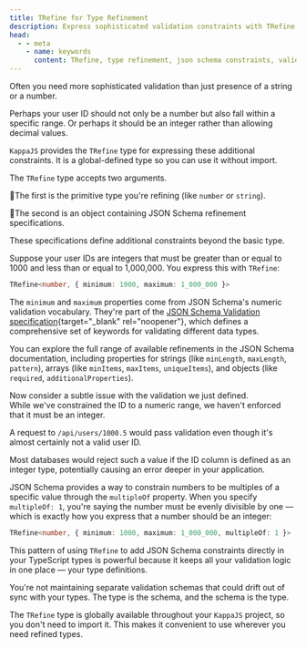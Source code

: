 ```yaml
---
title: TRefine for Type Refinement
description: Express sophisticated validation constraints with TRefine using JSON Schema keywords. Validate string formats, numeric ranges, array constraints, and custom patterns directly in TypeScript types.
head:
  - - meta
    - name: keywords
      content: TRefine, type refinement, json schema constraints, validation rules, string validation, numeric validation, pattern matching, format validation
---
```


Often you need more sophisticated validation than just presence of a string or a number.

Perhaps your user ID should not only be a number but also fall within a specific range.
Or perhaps it should be an integer rather than allowing decimal values.

`KappaJS` provides the `TRefine` type for expressing these additional constraints.
It is a global-defined type so you can use it without import.

The `TRefine` type accepts two arguments.

🔹The first is the primitive type you're refining (like `number` or `string`).

🔹The second is an object containing JSON Schema refinement specifications.

These specifications define additional constraints beyond the basic type.

Suppose your user IDs are integers that must be greater than or equal to 1000 and less than or equal to 1,000,000.
You express this with `TRefine`:


```ts
TRefine<number, { minimum: 1000, maximum: 1_000_000 }>
```

The `minimum` and `maximum` properties come from JSON Schema's numeric validation vocabulary.
They're part of the [JSON Schema Validation specification](https://json-schema.org/draft/2020-12/json-schema-validation.html){target="_blank" rel="noopener"},
which defines a comprehensive set of keywords for validating different data types.

You can explore the full range of available refinements in the JSON Schema documentation,
including properties for strings (like `minLength`, `maxLength`, `pattern`),
arrays (like `minItems`, `maxItems`, `uniqueItems`),
and objects (like `required`, `additionalProperties`).

Now consider a subtle issue with the validation we just defined.<br>
While we've constrained the ID to a numeric range, we haven't enforced that it must be an integer.

A request to `/api/users/1000.5` would pass validation even though it's almost certainly not a valid user ID.

Most databases would reject such a value if the ID column is defined as an integer type,
potentially causing an error deeper in your application.

JSON Schema provides a way to constrain numbers to be multiples of a specific value
through the `multipleOf` property. When you specify `multipleOf: 1`,
you're saying the number must be evenly divisible by one —
which is exactly how you express that a number should be an integer:

```ts
TRefine<number, { minimum: 1000, maximum: 1_000_000, multipleOf: 1 }>
```

This pattern of using `TRefine` to add JSON Schema constraints directly in your TypeScript types
is powerful because it keeps all your validation logic in one place — your type definitions.

You're not maintaining separate validation schemas that could drift out of sync with your types.
The type is the schema, and the schema is the type.

The `TRefine` type is globally available throughout your `KappaJS` project,
so you don't need to import it. This makes it convenient to use wherever you need refined types.

